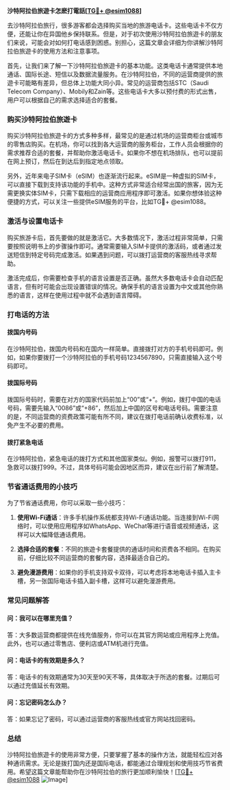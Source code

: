 **沙特阿拉伯旅遊卡怎麽打電話[[TG💪+ @esim1088](https://t.me/s/esim1088)]**

去沙特阿拉伯旅行，很多游客都会选择购买当地的旅游电话卡。这些电话卡不仅方便，还能让你在异国他乡保持联系。但是，对于初次使用沙特阿拉伯旅遊卡的朋友们来说，可能会对如何打电话感到困惑。别担心，这篇文章会详细为你讲解沙特阿拉伯旅遊卡的使用方法和注意事项。

首先，让我们来了解一下沙特阿拉伯旅遊卡的基本功能。这类电话卡通常提供本地通话、国际长途、短信以及数据流量服务。在沙特阿拉伯，不同的运营商提供的旅遊卡可能略有差异，但总体上功能大同小异。常见的运营商包括STC（Saudi Telecom Company）、Mobily和Zain等。这些电话卡大多以预付费的形式出售，用户可以根据自己的需求选择适合的套餐。

### **购买沙特阿拉伯旅遊卡**

购买沙特阿拉伯旅遊卡的方式多种多样，最常见的是通过机场的运营商柜台或城市的零售店购买。在机场，你可以找到各大运营商的服务柜台，工作人员会根据你的需求推荐合适的套餐，并帮助你激活电话卡。如果你不想在机场排队，也可以提前在网上预订，然后在到达后到指定地点领取。

另外，近年来电子SIM卡（eSIM）也逐渐流行起来。eSIM是一种虚拟的SIM卡，可以直接下载到支持该功能的手机中。这种方式非常适合经常出国的旅客，因为无需更换实体SIM卡，只需下载相应的运营商应用程序即可激活。如果你想体验这种便捷的方式，可以关注一些提供eSIM服务的平台，比如TG💪+ @esim1088。

### **激活与设置电话卡**

购买旅游卡后，首先要做的就是激活它。大多数情况下，激活过程非常简单，只需要按照说明书上的步骤操作即可。通常需要输入SIM卡提供的激活码，或者通过发送短信到特定号码完成激活。如果遇到问题，可以拨打运营商的客服热线寻求帮助。

激活完成后，你需要检查手机的语言设置是否正确。虽然大多数电话卡会自动匹配语言，但有时可能会出现设置错误的情况。确保手机的语言设置为中文或其他你熟悉的语言，这样在使用过程中就不会遇到语言障碍。

### **打电话的方法**

#### **拨国内号码**

在沙特阿拉伯，拨国内号码和在国内一样简单。直接拨打对方的手机号码即可。例如，如果你要拨打一个沙特阿拉伯的手机号码1234567890，只需直接输入这个号码即可。

#### **拨国际号码**

拨国际号码时，需要在对方的国家代码前加上“00”或“+”。例如，拨打中国的电话号码，需要先输入“0086”或“+86”，然后加上中国的区号和电话号码。需要注意的是，不同运营商的资费政策可能有所不同，建议在拨打电话前确认收费标准，以免产生不必要的费用。

#### **拨打紧急电话**

在沙特阿拉伯，紧急电话的拨打方式和其他国家类似。例如，报警可以拨打911，急救可以拨打999。不过，具体号码可能会因地区而异，建议在出行前了解清楚。

### **节省通话费用的小技巧**

为了节省通话费用，你可以采取一些小技巧：

1. **使用Wi-Fi通话**：许多手机操作系统都支持Wi-Fi通话功能。当连接到Wi-Fi网络时，可以使用应用程序如WhatsApp、WeChat等进行语音或视频通话，这样可以大幅降低通话费用。
   
2. **选择合适的套餐**：不同的旅遊卡套餐提供的通话时间和资费各不相同。在购买前，仔细比较不同运营商的套餐内容，选择最适合自己的。

3. **避免漫游费用**：如果你的手机支持双卡双待，可以考虑将本地电话卡插入主卡槽，另一张国际电话卡插入副卡槽，这样可以避免漫游费用。

### **常见问题解答**

#### **问：我可以在哪里充值？**
答：大多数运营商都提供在线充值服务，你可以在其官方网站或应用程序上充值。此外，也可以通过零售店、便利店或ATM机进行充值。

#### **问：电话卡的有效期是多久？**
答：电话卡的有效期通常为30天至90天不等，具体取决于所选的套餐。过期后可以通过充值延长有效期。

#### **问：忘记密码怎么办？**
答：如果忘记了密码，可以通过运营商的客服热线或官方网站找回密码。

### **总结**

沙特阿拉伯旅遊卡的使用非常方便，只要掌握了基本的操作方法，就能轻松应对各种通讯需求。无论是拨打国内还是国际电话，都能通过合理规划和使用技巧节省费用。希望这篇文章能帮助你在沙特阿拉伯的旅行更加顺利愉快！[[TG💪+ @esim1088](https://t.me/s/esim1088) ![Image](https://i.postimg.cc/4NQfJmqS/Snipaste-2025-05-13-00-14-12.png)]